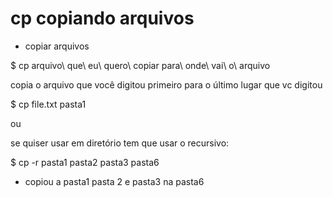 # cp copiando arquivos

- copiar arquivos

$ cp arquivo\ que\ eu\ quero\ copiar para\ onde\ vai\ o\ arquivo

copia o arquivo que você digitou primeiro para o último lugar que vc digitou

$ cp file.txt pasta1

ou 

se quiser usar em diretório tem que usar o recursivo:

$ cp -r pasta1 pasta2 pasta3 pasta6
 - copiou a pasta1 pasta 2 e pasta3 na pasta6